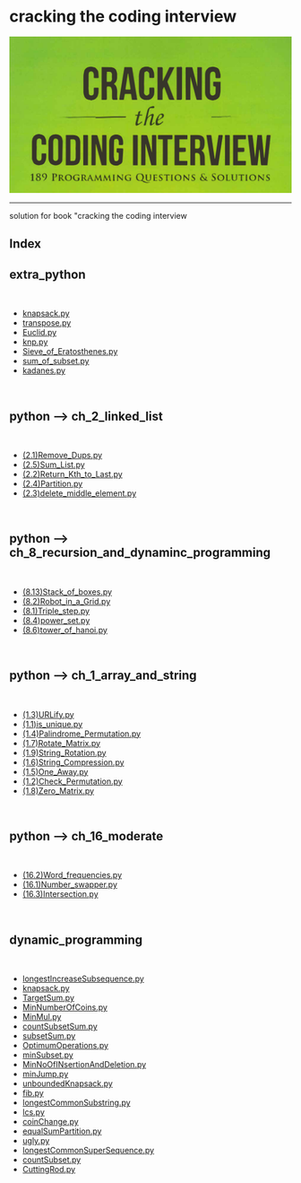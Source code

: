 <p text-align="center"><h1>cracking the coding interview</h1></p><center><img src="img/img.png" alt="image" /></center><hr/>solution for book "cracking the coding interview<p text-align="center"><h2> Index </h2></p><h2>extra_python</h2><br/><ul> <li><a href="extra_python/knapsack.py" >knapsack.py</a></li> <li><a href="extra_python/transpose.py" >transpose.py</a></li> <li><a href="extra_python/Euclid.py" >Euclid.py</a></li> <li><a href="extra_python/knp.py" >knp.py</a></li> <li><a href="extra_python/Sieve_of_Eratosthenes.py" >Sieve_of_Eratosthenes.py</a></li> <li><a href="extra_python/sum_of_subset.py" >sum_of_subset.py</a></li> <li><a href="extra_python/kadanes.py" >kadanes.py</a></li></ul><br/><h2>python --> ch_2_linked_list</h2><br/><ul> <li><a href="python/ch_2_linked_list/(2.1)Remove_Dups.py" >(2.1)Remove_Dups.py</a></li> <li><a href="python/ch_2_linked_list/(2.5)Sum_List.py" >(2.5)Sum_List.py</a></li> <li><a href="python/ch_2_linked_list/(2.2)Return_Kth_to_Last.py" >(2.2)Return_Kth_to_Last.py</a></li> <li><a href="python/ch_2_linked_list/(2.4)Partition.py" >(2.4)Partition.py</a></li> <li><a href="python/ch_2_linked_list/(2.3)delete_middle_element.py" >(2.3)delete_middle_element.py</a></li></ul><br/><h2>python --> ch_8_recursion_and_dynaminc_programming</h2><br/><ul> <li><a href="python/ch_8_recursion_and_dynaminc_programming/(8.13)Stack_of_boxes.py" >(8.13)Stack_of_boxes.py</a></li> <li><a href="python/ch_8_recursion_and_dynaminc_programming/(8.2)Robot_in_a_Grid.py" >(8.2)Robot_in_a_Grid.py</a></li> <li><a href="python/ch_8_recursion_and_dynaminc_programming/(8.1)Triple_step.py" >(8.1)Triple_step.py</a></li> <li><a href="python/ch_8_recursion_and_dynaminc_programming/(8.4)power_set.py" >(8.4)power_set.py</a></li> <li><a href="python/ch_8_recursion_and_dynaminc_programming/(8.6)tower_of_hanoi.py" >(8.6)tower_of_hanoi.py</a></li></ul><br/><h2>python --> ch_1_array_and_string</h2><br/><ul> <li><a href="python/ch_1_array_and_string/(1.3)URLify.py" >(1.3)URLify.py</a></li> <li><a href="python/ch_1_array_and_string/(1.1)is_unique.py" >(1.1)is_unique.py</a></li> <li><a href="python/ch_1_array_and_string/(1.4)Palindrome_Permutation.py" >(1.4)Palindrome_Permutation.py</a></li> <li><a href="python/ch_1_array_and_string/(1.7)Rotate_Matrix.py" >(1.7)Rotate_Matrix.py</a></li> <li><a href="python/ch_1_array_and_string/(1.9)String_Rotation.py" >(1.9)String_Rotation.py</a></li> <li><a href="python/ch_1_array_and_string/(1.6)String_Compression.py" >(1.6)String_Compression.py</a></li> <li><a href="python/ch_1_array_and_string/(1.5)One_Away.py" >(1.5)One_Away.py</a></li> <li><a href="python/ch_1_array_and_string/(1.2)Check_Permutation.py" >(1.2)Check_Permutation.py</a></li> <li><a href="python/ch_1_array_and_string/(1.8)Zero_Matrix.py" >(1.8)Zero_Matrix.py</a></li></ul><br/><h2>python --> ch_16_moderate</h2><br/><ul> <li><a href="python/ch_16_moderate/(16.2)Word_frequencies.py" >(16.2)Word_frequencies.py</a></li> <li><a href="python/ch_16_moderate/(16.1)Number_swapper.py" >(16.1)Number_swapper.py</a></li> <li><a href="python/ch_16_moderate/(16.3)Intersection.py" >(16.3)Intersection.py</a></li></ul><br/><h2>dynamic_programming</h2><br/><ul> <li><a href="dynamic_programming/longestIncreaseSubsequence.py" >longestIncreaseSubsequence.py</a></li> <li><a href="dynamic_programming/knapsack.py" >knapsack.py</a></li> <li><a href="dynamic_programming/TargetSum.py" >TargetSum.py</a></li> <li><a href="dynamic_programming/MinNumberOfCoins.py" >MinNumberOfCoins.py</a></li> <li><a href="dynamic_programming/MinMul.py" >MinMul.py</a></li> <li><a href="dynamic_programming/countSubsetSum.py" >countSubsetSum.py</a></li> <li><a href="dynamic_programming/subsetSum.py" >subsetSum.py</a></li> <li><a href="dynamic_programming/OptimumOperations.py" >OptimumOperations.py</a></li> <li><a href="dynamic_programming/minSubset.py" >minSubset.py</a></li> <li><a href="dynamic_programming/MinNoOfINsertionAndDeletion.py" >MinNoOfINsertionAndDeletion.py</a></li> <li><a href="dynamic_programming/minJump.py" >minJump.py</a></li> <li><a href="dynamic_programming/unboundedKnapsack.py" >unboundedKnapsack.py</a></li> <li><a href="dynamic_programming/fib.py" >fib.py</a></li> <li><a href="dynamic_programming/longestCommonSubstring.py" >longestCommonSubstring.py</a></li> <li><a href="dynamic_programming/lcs.py" >lcs.py</a></li> <li><a href="dynamic_programming/coinChange.py" >coinChange.py</a></li> <li><a href="dynamic_programming/equalSumPartition.py" >equalSumPartition.py</a></li> <li><a href="dynamic_programming/ugly.py" >ugly.py</a></li> <li><a href="dynamic_programming/longestCommonSuperSequence.py" >longestCommonSuperSequence.py</a></li> <li><a href="dynamic_programming/countSubset.py" >countSubset.py</a></li> <li><a href="dynamic_programming/CuttingRod.py" >CuttingRod.py</a></li></ul><br/>